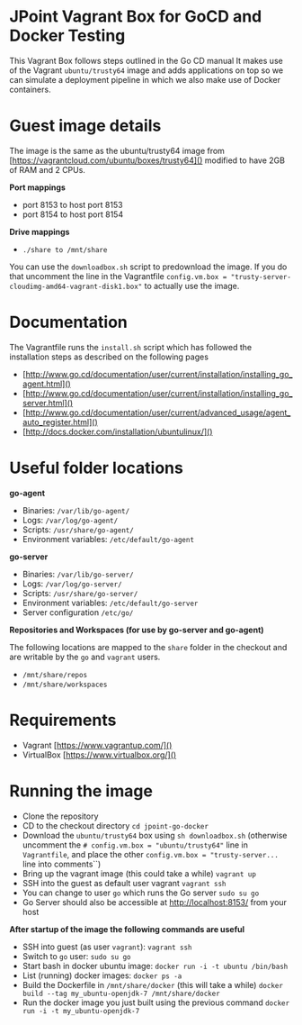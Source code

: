 JPoint Vagrant Box for GoCD and Docker Testing
==============================================

This Vagrant Box follows steps outlined in the Go CD manual
It makes use of the Vagrant ``ubuntu/trusty64`` image and adds applications on top
so we can simulate a deployment pipeline in which we also make use of Docker containers.


Guest image details
===================

The image is the same as the ubuntu/trusty64 image from [https://vagrantcloud.com/ubuntu/boxes/trusty64]()
modified to have 2GB of RAM and 2 CPUs.

**Port mappings**

* port 8153 to host port 8153
* port 8154 to host port 8154


**Drive mappings**

* ``./share to /mnt/share``


You can use the ``downloadbox.sh`` script to predownload the image. 
If you do that uncomment the line in the Vagrantfile ``config.vm.box = "trusty-server-cloudimg-amd64-vagrant-disk1.box"`` to actually use the image.


Documentation
=============

The Vagrantfile runs the ``install.sh`` script which has followed the installation steps as described on the following pages

* [http://www.go.cd/documentation/user/current/installation/installing_go_agent.html]()
* [http://www.go.cd/documentation/user/current/installation/installing_go_server.html]()
* [http://www.go.cd/documentation/user/current/advanced_usage/agent_auto_register.html]()
* [http://docs.docker.com/installation/ubuntulinux/]()


Useful folder locations
=======================

**go-agent**

* Binaries: ``/var/lib/go-agent/``
* Logs: ``/var/log/go-agent/``
* Scripts: ``/usr/share/go-agent/``
* Environment variables: ``/etc/default/go-agent``

**go-server**

* Binaries: ``/var/lib/go-server/``
* Logs: ``/var/log/go-server/``
* Scripts: ``/usr/share/go-server/``
* Environment variables: ``/etc/default/go-server``
* Server configuration ``/etc/go/``

**Repositories and Workspaces (for use by go-server and go-agent)**

The following locations are mapped to the ``share`` folder in the checkout and are writable by the ``go`` and ``vagrant`` users.

* ``/mnt/share/repos``
* ``/mnt/share/workspaces``


Requirements
============

* Vagrant [https://www.vagrantup.com/]()
* VirtualBox [https://www.virtualbox.org/]()


Running the image
=================

* Clone the repository
* CD to the checkout directory ``cd jpoint-go-docker``
* Download the ``ubuntu/trusty64`` box using ``sh downloadbox.sh``
  (otherwise uncomment the ``# config.vm.box = "ubuntu/trusty64"`` line in ``Vagrantfile``, and place the other ``config.vm.box = "trusty-server...`` line into comments``)
* Bring up the vagrant image (this could take a while) ``vagrant up``
* SSH into the guest as default user vagrant ``vagrant ssh``
* You can change to user ``go`` which runs the Go server ``sudo su go``
* Go Server should also be accessible at [http://localhost:8153/]() from your host


**After startup of the image the following commands are useful**
* SSH into guest (as user ``vagrant``):
    ``vagrant ssh``
* Switch to ``go`` user:
    ``sudo su go``
* Start bash in docker ubuntu image:
    ``docker run -i -t ubuntu /bin/bash``
* List (running) docker images:
    ``docker ps -a``
* Build the Dockerfile in ``/mnt/share/docker`` (this will take a while)
    ``docker build --tag my_ubuntu-openjdk-7 /mnt/share/docker``
* Run the docker image you just built using the previous command
    ``docker run -i -t my_ubuntu-openjdk-7``